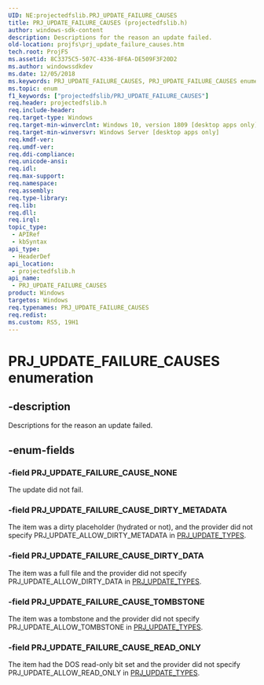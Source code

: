 ```yaml
---
UID: NE:projectedfslib.PRJ_UPDATE_FAILURE_CAUSES
title: PRJ_UPDATE_FAILURE_CAUSES (projectedfslib.h)
author: windows-sdk-content
description: Descriptions for the reason an update failed.
old-location: projfs\prj_update_failure_causes.htm
tech.root: ProjFS
ms.assetid: 8C3375C5-507C-4336-8F6A-DE509F3F20D2
ms.author: windowssdkdev
ms.date: 12/05/2018
ms.keywords: PRJ_UPDATE_FAILURE_CAUSES, PRJ_UPDATE_FAILURE_CAUSES enumeration, PRJ_UPDATE_FAILURE_CAUSE_DIRTY_DATA, PRJ_UPDATE_FAILURE_CAUSE_DIRTY_METADATA, PRJ_UPDATE_FAILURE_CAUSE_NONE, PRJ_UPDATE_FAILURE_CAUSE_READ_ONLY, PRJ_UPDATE_FAILURE_CAUSE_TOMBSTONE, ProjFS.prj_update_failure_causes, projectedfslib/PRJ_UPDATE_FAILURE_CAUSES, projectedfslib/PRJ_UPDATE_FAILURE_CAUSE_DIRTY_DATA, projectedfslib/PRJ_UPDATE_FAILURE_CAUSE_DIRTY_METADATA, projectedfslib/PRJ_UPDATE_FAILURE_CAUSE_NONE, projectedfslib/PRJ_UPDATE_FAILURE_CAUSE_READ_ONLY, projectedfslib/PRJ_UPDATE_FAILURE_CAUSE_TOMBSTONE
ms.topic: enum
f1_keywords: ["projectedfslib/PRJ_UPDATE_FAILURE_CAUSES"]
req.header: projectedfslib.h
req.include-header: 
req.target-type: Windows
req.target-min-winverclnt: Windows 10, version 1809 [desktop apps only]
req.target-min-winversvr: Windows Server [desktop apps only]
req.kmdf-ver: 
req.umdf-ver: 
req.ddi-compliance: 
req.unicode-ansi: 
req.idl: 
req.max-support: 
req.namespace: 
req.assembly: 
req.type-library: 
req.lib: 
req.dll: 
req.irql: 
topic_type:
 - APIRef
 - kbSyntax
api_type:
 - HeaderDef
api_location:
 - projectedfslib.h
api_name:
 - PRJ_UPDATE_FAILURE_CAUSES
product: Windows
targetos: Windows
req.typenames: PRJ_UPDATE_FAILURE_CAUSES
req.redist: 
ms.custom: RS5, 19H1
---
```


# PRJ_UPDATE_FAILURE_CAUSES enumeration


## -description


Descriptions for the reason an update failed.


## -enum-fields




### -field PRJ_UPDATE_FAILURE_CAUSE_NONE

The update did not fail.


### -field PRJ_UPDATE_FAILURE_CAUSE_DIRTY_METADATA

The item was a dirty placeholder (hydrated or not), and the provider did not specify PRJ_UPDATE_ALLOW_DIRTY_METADATA in <a href="https://docs.microsoft.com/en-us/windows/desktop/api/projectedfslib/ne-projectedfslib-prj_update_types">PRJ_UPDATE_TYPES</a>.


### -field PRJ_UPDATE_FAILURE_CAUSE_DIRTY_DATA

The item was a full file and the provider did not specify PRJ_UPDATE_ALLOW_DIRTY_DATA in <a href="https://docs.microsoft.com/en-us/windows/desktop/api/projectedfslib/ne-projectedfslib-prj_update_types">PRJ_UPDATE_TYPES</a>.


### -field PRJ_UPDATE_FAILURE_CAUSE_TOMBSTONE

The item was a tombstone and the provider did not specify PRJ_UPDATE_ALLOW_TOMBSTONE in <a href="https://docs.microsoft.com/en-us/windows/desktop/api/projectedfslib/ne-projectedfslib-prj_update_types">PRJ_UPDATE_TYPES</a>.


### -field PRJ_UPDATE_FAILURE_CAUSE_READ_ONLY

The item had the DOS read-only bit set and the provider did not specify PRJ_UPDATE_ALLOW_READ_ONLY in <a href="https://docs.microsoft.com/en-us/windows/desktop/api/projectedfslib/ne-projectedfslib-prj_update_types">PRJ_UPDATE_TYPES</a>.


